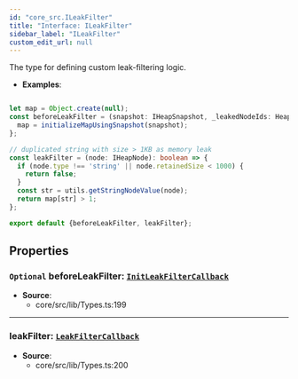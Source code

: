 ```yaml
---
id: "core_src.ILeakFilter"
title: "Interface: ILeakFilter"
sidebar_label: "ILeakFilter"
custom_edit_url: null
---
```


The type for defining custom leak-filtering logic.
* **Examples**:
```typescript

let map = Object.create(null);
const beforeLeakFilter = (snapshot: IHeapSnapshot, _leakedNodeIds: HeapNodeIdSet): void => {
  map = initializeMapUsingSnapshot(snapshot);
};

// duplicated string with size > 1KB as memory leak
const leakFilter = (node: IHeapNode): boolean => {
  if (node.type !== 'string' || node.retainedSize < 1000) {
    return false;
  }
  const str = utils.getStringNodeValue(node);
  return map[str] > 1;
};

export default {beforeLeakFilter, leakFilter};
```

## Properties

### <a id="beforeleakfilter" name="beforeleakfilter"></a> `Optional` **beforeLeakFilter**: [`InitLeakFilterCallback`](../modules/core_src.md#initleakfiltercallback)

 * **Source**:
    * core/src/lib/Types.ts:199

___

### <a id="leakfilter" name="leakfilter"></a> **leakFilter**: [`LeakFilterCallback`](../modules/core_src.md#leakfiltercallback)

 * **Source**:
    * core/src/lib/Types.ts:200
